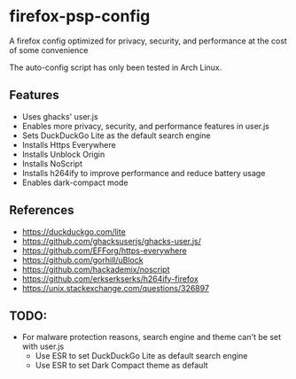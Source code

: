 # firefox-psp-config
A firefox config optimized for privacy, security, and performance at the cost of some convenience

The auto-config script has only been tested in Arch Linux.

## Features
- Uses ghacks' user.js
- Enables more privacy, security, and performance features in user.js
- Sets DuckDuckGo Lite as the default search engine
- Installs Https Everywhere
- Installs Unblock Origin
- Installs NoScript
- Installs h264ify to improve performance and reduce battery usage
- Enables dark-compact mode

## References
- https://duckduckgo.com/lite
- https://github.com/ghacksuserjs/ghacks-user.js/
- https://github.com/EFForg/https-everywhere
- https://github.com/gorhill/uBlock
- https://github.com/hackademix/noscript
- https://github.com/erkserkserks/h264ify-firefox
- https://unix.stackexchange.com/questions/326897

## TODO:
- For malware protection reasons, search engine and theme can't be set with user.js
	- Use ESR to set DuckDuckGo Lite as default search engine
	- Use ESR to set Dark Compact theme as default
